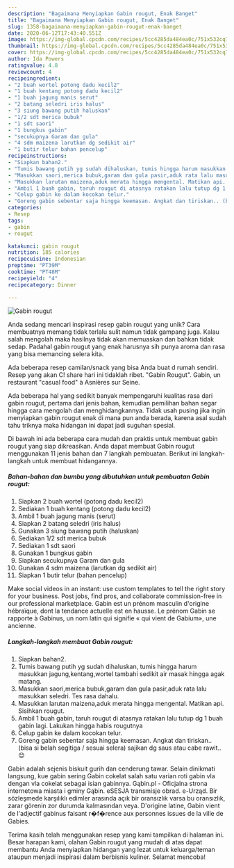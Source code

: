 ```yaml
---
description: "Bagaimana Menyiapkan Gabin rougut, Enak Banget"
title: "Bagaimana Menyiapkan Gabin rougut, Enak Banget"
slug: 1358-bagaimana-menyiapkan-gabin-rougut-enak-banget
date: 2020-06-12T17:43:40.551Z
image: https://img-global.cpcdn.com/recipes/5cc4285da484ea0c/751x532cq70/gabin-rougut-foto-resep-utama.jpg
thumbnail: https://img-global.cpcdn.com/recipes/5cc4285da484ea0c/751x532cq70/gabin-rougut-foto-resep-utama.jpg
cover: https://img-global.cpcdn.com/recipes/5cc4285da484ea0c/751x532cq70/gabin-rougut-foto-resep-utama.jpg
author: Ida Powers
ratingvalue: 4.8
reviewcount: 4
recipeingredient:
- "2 buah wortel potong dadu kecil2"
- "1 buah kentang potong dadu kecil2"
- "1 buah jagung manis serut"
- "2 batang seledri iris halus"
- "3 siung bawang putih haluskan"
- "1/2 sdt merica bubuk"
- "1 sdt saori"
- "1 bungkus gabin"
- "secukupnya Garam dan gula"
- "4 sdm maizena larutkan dg sedikit air"
- "1 butir telur bahan pencelup"
recipeinstructions:
- "Siapkan bahan2."
- "Tumis bawang putih yg sudah dihaluskan, tumis hingga harum masukkan jagung,kentang,wortel tambahi sedikit air masak hingga agak matang."
- "Masukkan saori,merica bubuk,garam dan gula pasir,aduk rata lalu masukkan seledri. Tes rasa dahalu."
- "Masukkan larutan maizena,aduk merata hingga mengental. Matikan api. Sisihkan rougut."
- "Ambil 1 buah gabin, taruh rougut di atasnya ratakan lalu tutup dg 1 buah gabin lagi. Lakukan hingga habis rougutnya"
- "Celup gabin ke dalam kocokan telur."
- "Goreng gabin sebentar saja hingga keemasan. Angkat dan tiriskan.. (bisa si belah segitiga / sesuai selera) sajikan dg saus atau cabe rawit.. 😊"
categories:
- Resep
tags:
- gabin
- rougut

katakunci: gabin rougut 
nutrition: 185 calories
recipecuisine: Indonesian
preptime: "PT39M"
cooktime: "PT48M"
recipeyield: "4"
recipecategory: Dinner

---
```



![Gabin rougut](https://img-global.cpcdn.com/recipes/5cc4285da484ea0c/751x532cq70/gabin-rougut-foto-resep-utama.jpg)

Anda sedang mencari inspirasi resep gabin rougut yang unik? Cara membuatnya memang tidak terlalu sulit namun tidak gampang juga. Kalau salah mengolah maka hasilnya tidak akan memuaskan dan bahkan tidak sedap. Padahal gabin rougut yang enak harusnya sih punya aroma dan rasa yang bisa memancing selera kita.

Ada beberapa resep camilan/snack yang bisa Anda buat d rumah sendiri. Resep yang akan C! share hari ini tidaklah ribet. &#34;Gabin Rougut&#34;. Gabin, un restaurant &#34;casual food&#34; à Asnières sur Seine.

Ada beberapa hal yang sedikit banyak mempengaruhi kualitas rasa dari gabin rougut, pertama dari jenis bahan, kemudian pemilihan bahan segar hingga cara mengolah dan menghidangkannya. Tidak usah pusing jika ingin menyiapkan gabin rougut enak di mana pun anda berada, karena asal sudah tahu triknya maka hidangan ini dapat jadi suguhan spesial.


Di bawah ini ada beberapa cara mudah dan praktis untuk membuat gabin rougut yang siap dikreasikan. Anda dapat membuat Gabin rougut menggunakan 11 jenis bahan dan 7 langkah pembuatan. Berikut ini langkah-langkah untuk membuat hidangannya.

<!--inarticleads1-->

##### Bahan-bahan dan bumbu yang dibutuhkan untuk pembuatan Gabin rougut:

1. Siapkan 2 buah wortel (potong dadu kecil2)
1. Sediakan 1 buah kentang (potong dadu kecil2)
1. Ambil 1 buah jagung manis (serut)
1. Siapkan 2 batang seledri (iris halus)
1. Gunakan 3 siung bawang putih (haluskan)
1. Sediakan 1/2 sdt merica bubuk
1. Sediakan 1 sdt saori
1. Gunakan 1 bungkus gabin
1. Siapkan secukupnya Garam dan gula
1. Gunakan 4 sdm maizena (larutkan dg sedikit air)
1. Siapkan 1 butir telur (bahan pencelup)


Make social videos in an instant: use custom templates to tell the right story for your business. Post jobs, find pros, and collaborate commission-free in our professional marketplace. Gabin est un prénom masculin d&#39;origine hébraïque, dont la tendance actuelle est en hausse. Le prénom Gabin se rapporte à Gabinus, un nom latin qui signifie « qui vient de Gabium», une ancienne. 

<!--inarticleads2-->

##### Langkah-langkah membuat Gabin rougut:

1. Siapkan bahan2.
1. Tumis bawang putih yg sudah dihaluskan, tumis hingga harum masukkan jagung,kentang,wortel tambahi sedikit air masak hingga agak matang.
1. Masukkan saori,merica bubuk,garam dan gula pasir,aduk rata lalu masukkan seledri. Tes rasa dahalu.
1. Masukkan larutan maizena,aduk merata hingga mengental. Matikan api. Sisihkan rougut.
1. Ambil 1 buah gabin, taruh rougut di atasnya ratakan lalu tutup dg 1 buah gabin lagi. Lakukan hingga habis rougutnya
1. Celup gabin ke dalam kocokan telur.
1. Goreng gabin sebentar saja hingga keemasan. Angkat dan tiriskan.. (bisa si belah segitiga / sesuai selera) sajikan dg saus atau cabe rawit.. 😊


Gabin adalah sejenis biskuit gurih dan cenderung tawar. Selain dinikmati langsung, kue gabin sering Gabin cokelat salah satu varian roti gabin vla dengan vla cokelat sebagai isian gabinnya. Gąbin.pl - Oficjalna strona internetowa miasta i gminy Gąbin. eSESJA transmisje obrad. e-Urząd. Bir sözleşmede karşılıklı edimler arasında açık bir oransızlık varsa bu oransızlık, zarar görenin zor durumda kalmasından veya. D&#39;origine latine, Gabin vient de l&#39;adjectif gabinus faisant r�f�rence aux personnes issues de la ville de Gabies. 

Terima kasih telah menggunakan resep yang kami tampilkan di halaman ini. Besar harapan kami, olahan Gabin rougut yang mudah di atas dapat membantu Anda menyiapkan hidangan yang lezat untuk keluarga/teman ataupun menjadi inspirasi dalam berbisnis kuliner. Selamat mencoba!
